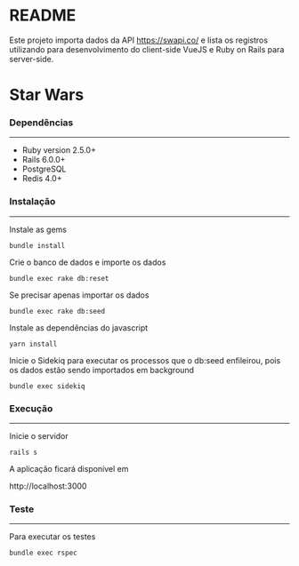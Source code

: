 # README

Este projeto importa dados da API https://swapi.co/ e lista os registros utilizando para desenvolvimento do client-side VueJS e Ruby on Rails para server-side.

# Star Wars

### Dependências
------------

- Ruby version 2.5.0+
- Rails 6.0.0+
- PostgreSQL
- Redis 4.0+

### Instalação
------------

Instale as gems

`bundle install`


Crie o banco de dados e importe os dados

`bundle exec rake db:reset`


Se precisar apenas importar os dados

`bundle exec rake db:seed`


Instale as dependências do javascript

`yarn install`


Inicie o Sidekiq para executar os processos que o db:seed enfileirou, pois os dados estão sendo importados em background

`bundle exec sidekiq`


### Execução
------------

Inicie o servidor

`rails s`

A aplicação ficará disponível em

http://localhost:3000


### Teste
------------

Para executar os testes

`bundle exec rspec`
